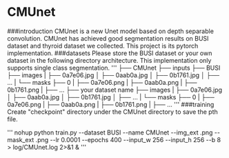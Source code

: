# CMUnet
###introduction
CMUnet is a new Unet model based on depth separable convolution. CMUnet has achieved good segmentation results on BUSI dataset and thyroid dataset we collected. This project is its pytorch implementation.
###datasets
Please store the BUSI dataset or your own dataset in the following directory architecture. This implementation only supports single class segmentation.
'''
├── CMUnet
    ├── inputs
        ├── BUSI
            ├── images
            |   ├── 0a7e06.jpg
            │   ├── 0aab0a.jpg
            │   ├── 0b1761.jpg
            │   ├── ...
            |
            └── masks
                ├── 0
                |   ├── 0a7e06.png
                |   ├── 0aab0a.png
                |   ├── 0b1761.png
                |   ├── ...
        ├── your dataset name
            ├── images
            |   ├── 0a7e06.jpg
            │   ├── 0aab0a.jpg
            │   ├── 0b1761.jpg
            │   ├── ...
            |
            └── masks
                ├── 0
                |   ├── 0a7e06.png
                |   ├── 0aab0a.png
                |   ├── 0b1761.png
                |   ├── ...
'''
###training
Create "checkpoint" directory under the CMUnet directory to save the pth file.

'''
nohup python train.py --dataset BUSI --name CMUnet  --img_ext .png --mask_ext .png --lr 0.0001 --epochs 400 --input_w 256 --input_h 256 --b 8 > log/CMUnet.log 2>&1 &
'''








